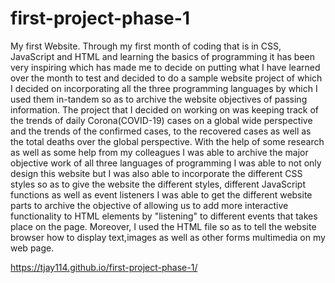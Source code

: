# first-project-phase-1
My first Website.
Through my first month of coding that is in CSS, JavaScript and HTML and learning the basics of programming it has been very inspiring which has made me to decide on putting what I have learned over the month to test and decided to do a sample website project of which I decided on incorporating all the three programming languages by which I used them in-tandem so as to archive the website objectives of passing information.
The project that I decided on working on was  keeping track of the trends of daily Corona(COVID-19) cases on a global wide perspective and the trends of the confirmed cases, to the recovered cases as well as the total deaths over the global perspective.
With the help of some research as well as some help from my colleagues I was able to archive the major objective work of all three languages of programming I was able to not only design this website but I was also able to incorporate the different CSS styles so as to give the website the different styles, different JavaScript functions as well as event listeners I was able to get the different website parts to archive the objective of allowing us to add more interactive functionality to HTML elements by "listening" to different events that takes place on the page. Moreover, I used the HTML file so as to tell the website browser how to display text,images as well as other forms multimedia on my web page.

https://tjay114.github.io/first-project-phase-1/

